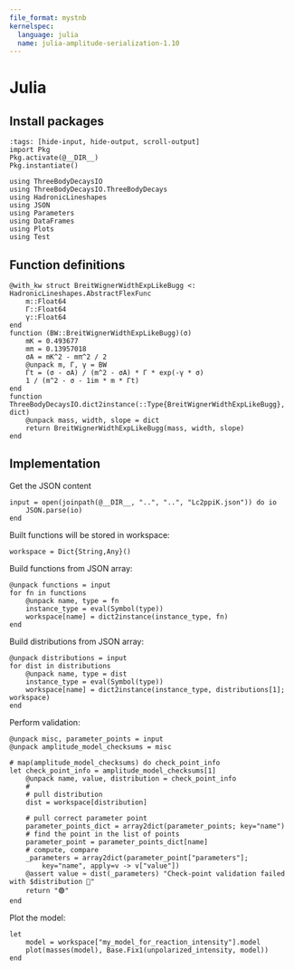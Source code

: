 ```yaml
---
file_format: mystnb
kernelspec:
  language: julia
  name: julia-amplitude-serialization-1.10
---
```


# Julia

## Install packages

```{code-cell} julia
:tags: [hide-input, hide-output, scroll-output]
import Pkg
Pkg.activate(@__DIR__)
Pkg.instantiate()
```

```{code-cell} julia
using ThreeBodyDecaysIO
using ThreeBodyDecaysIO.ThreeBodyDecays
using HadronicLineshapes
using JSON
using Parameters
using DataFrames
using Plots
using Test
```

## Function definitions

```{code-cell} julia
@with_kw struct BreitWignerWidthExpLikeBugg <: HadronicLineshapes.AbstractFlexFunc
    m::Float64
    Γ::Float64
    γ::Float64
end
function (BW::BreitWignerWidthExpLikeBugg)(σ)
    mK = 0.493677
    mπ = 0.13957018
    σA = mK^2 - mπ^2 / 2
    @unpack m, Γ, γ = BW
    Γt = (σ - σA) / (m^2 - σA) * Γ * exp(-γ * σ)
    1 / (m^2 - σ - 1im * m * Γt)
end
function ThreeBodyDecaysIO.dict2instance(::Type{BreitWignerWidthExpLikeBugg}, dict)
    @unpack mass, width, slope = dict
    return BreitWignerWidthExpLikeBugg(mass, width, slope)
end
```

## Implementation

Get the JSON content

```{code-cell} julia
input = open(joinpath(@__DIR__, "..", "..", "Lc2ppiK.json")) do io
    JSON.parse(io)
end
```

Built functions will be stored in workspace:

```{code-cell} julia
workspace = Dict{String,Any}()
```

Build functions from JSON array:

```{code-cell} julia
@unpack functions = input
for fn in functions
    @unpack name, type = fn
    instance_type = eval(Symbol(type))
    workspace[name] = dict2instance(instance_type, fn)
end
```

Build distributions from JSON array:

```{code-cell} julia
@unpack distributions = input
for dist in distributions
    @unpack name, type = dist
    instance_type = eval(Symbol(type))
    workspace[name] = dict2instance(instance_type, distributions[1]; workspace)
end
```

Perform validation:

```{code-cell} julia
@unpack misc, parameter_points = input
@unpack amplitude_model_checksums = misc

# map(amplitude_model_checksums) do check_point_info
let check_point_info = amplitude_model_checksums[1]
    @unpack name, value, distribution = check_point_info
    #
    # pull distribution
    dist = workspace[distribution]

    # pull correct parameter point
    parameter_points_dict = array2dict(parameter_points; key="name")
    # find the point in the list of points
    parameter_point = parameter_points_dict[name]
    # compute, compare
    _parameters = array2dict(parameter_point["parameters"];
        key="name", apply=v -> v["value"])
    @assert value ≈ dist(_parameters) "Check-point validation failed with $distribution 🥕"
    return "🟢"
end
```

Plot the model:

```{code-cell} julia
let
    model = workspace["my_model_for_reaction_intensity"].model
    plot(masses(model), Base.Fix1(unpolarized_intensity, model))
end
```
